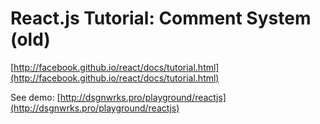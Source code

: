 React.js Tutorial: Comment System (old)
=================================

[http://facebook.github.io/react/docs/tutorial.html](http://facebook.github.io/react/docs/tutorial.html)

See demo: [http://dsgnwrks.pro/playground/reactjs](http://dsgnwrks.pro/playground/reactjs)